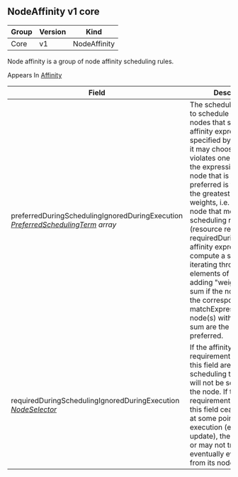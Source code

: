 ## NodeAffinity v1 core

Group        | Version     | Kind
------------ | ---------- | -----------
Core | v1 | NodeAffinity



Node affinity is a group of node affinity scheduling rules.

<aside class="notice">
Appears In  <a href="#affinity-v1">Affinity</a> </aside>

Field        | Description
------------ | -----------
preferredDuringSchedulingIgnoredDuringExecution <br /> *[PreferredSchedulingTerm](#preferredschedulingterm-v1) array*  | The scheduler will prefer to schedule pods to nodes that satisfy the affinity expressions specified by this field, but it may choose a node that violates one or more of the expressions. The node that is most preferred is the one with the greatest sum of weights, i.e. for each node that meets all of the scheduling requirements (resource request, requiredDuringScheduling affinity expressions, etc.), compute a sum by iterating through the elements of this field and adding "weight" to the sum if the node matches the corresponding matchExpressions; the node(s) with the highest sum are the most preferred.
requiredDuringSchedulingIgnoredDuringExecution <br /> *[NodeSelector](#nodeselector-v1)*  | If the affinity requirements specified by this field are not met at scheduling time, the pod will not be scheduled onto the node. If the affinity requirements specified by this field cease to be met at some point during pod execution (e.g. due to an update), the system may or may not try to eventually evict the pod from its node.

